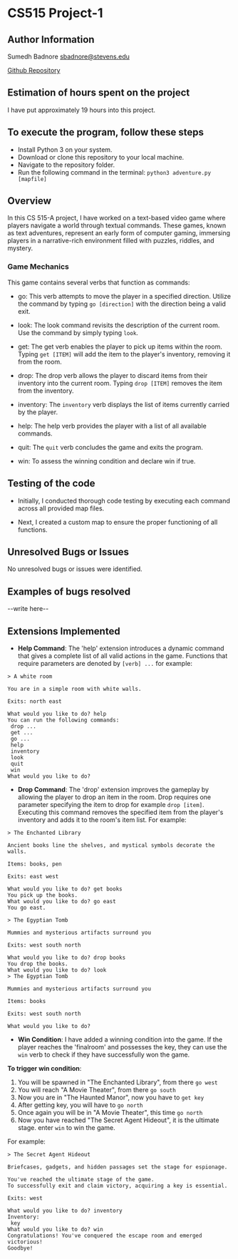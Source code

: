 # CS515 Project-1

## Author Information
Sumedh Badnore 
sbadnore@stevens.edu

[Github Repository](https://github.com/sumedhbadnore/CS515_Project_2)

## Estimation of hours spent on the project
I have put approximately 19 hours into this project.

## To execute the program, follow these steps
- Install Python 3 on your system.
- Download or clone this repository to your local machine.
- Navigate to the repository folder.
- Run the following command in the terminal: `python3 adventure.py [mapfile]`

## Overview
In this CS 515-A project, I have worked on a text-based video game where players navigate a world through textual commands. These games, known as text adventures, represent an early form of computer gaming, immersing players in a narrative-rich environment filled with puzzles, riddles, and mystery.

### Game Mechanics
This game contains several verbs that function as commands:
- go: This verb attempts to move the player in a specified direction. Utilize the command by typing `go [direction]` with the direction being a valid exit.

- look: The look command revisits the description of the current room. Use the command by simply typing `look`.

- get: The get verb enables the player to pick up items within the room. Typing `get [ITEM]` will add the item to the player's inventory, removing it from the room.

- drop: The drop verb allows the player to discard items from their inventory into the current room. Typing `drop [ITEM]` removes the item from the inventory.

- inventory: The `inventory` verb displays the list of items currently carried by the player.

- help: The help verb provides the player with a list of all available commands.

- quit: The `quit` verb concludes the game and exits the program.

- win: To assess the winning condition and declare win if true.

## Testing of the code
- Initially, I conducted thorough code testing by executing each command across all provided map files.
  
- Next, I created a custom map to ensure the proper functioning of all functions.

## Unresolved Bugs or Issues
No unresolved bugs or issues were identified.


## Examples of bugs resolved
--write here--


## Extensions Implemented
- **Help Command**: The 'help' extension introduces a dynamic command that gives a complete list of all valid actions in the game. Functions that require parameters are denoted by `[verb] ...` for example:

```
> A white room

You are in a simple room with white walls.

Exits: north east

What would you like to do? help
You can run the following commands:
 drop ...
 get ...
 go ...
 help
 inventory
 look
 quit
 win
What would you like to do?
```
- **Drop Command**: The 'drop' extension improves the gameplay by allowing the player to drop an item in the room. Drop requires one parameter specifying the item to drop for example `drop [item]`. Executing this command removes the specified item from the player's inventory and adds it to the room's item list. For example:
```
> The Enchanted Library

Ancient books line the shelves, and mystical symbols decorate the walls.

Items: books, pen

Exits: east west

What would you like to do? get books
You pick up the books.     
What would you like to do? go east
You go east.

> The Egyptian Tomb

Mummies and mysterious artifacts surround you

Exits: west south north

What would you like to do? drop books
You drop the books.
What would you like to do? look
> The Egyptian Tomb

Mummies and mysterious artifacts surround you

Items: books

Exits: west south north

What would you like to do?
```

- **Win Condition**: I have added a winning condition into the game. If the player reaches the 'finalroom' and possesses the key, they can use the `win` verb to check if they have successfully won the game.

**To trigger win condition**: 
1. You will be spawned in "The Enchanted Library", from there `go west`
2. You will reach "A Movie Theater", from there `go south`
3. Now you are in "The Haunted Manor", now you have to `get key`
4. After getting key, you will have to `go north`
5. Once again you will be in "A Movie Theater", this time `go north`
5. Now you have reached "The Secret Agent Hideout", it is the ultimate stage. enter `win` to win the game.

For example:
```
> The Secret Agent Hideout

Briefcases, gadgets, and hidden passages set the stage for espionage.

You've reached the ultimate stage of the game.
To successfully exit and claim victory, acquiring a key is essential.

Exits: west

What would you like to do? inventory
Inventory:
 key
What would you like to do? win
Congratulations! You've conquered the escape room and emerged victorious!
Goodbye!
```